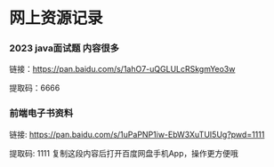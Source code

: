# 网上资源记录

### 2023 java面试题 内容很多

链接：https://pan.baidu.com/s/1ahO7-uQGLULcRSkgmYeo3w

提取码：6666

### 前端电子书资料
链接: https://pan.baidu.com/s/1uPaPNP1iw-EbW3XuTUI5Ug?pwd=1111 

提取码: 1111 复制这段内容后打开百度网盘手机App，操作更方便哦